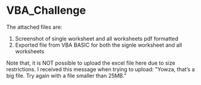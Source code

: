 # VBA_Challenge
The attached files are:
1. Screenshot of single worksheet and all worksheets pdf formatted
2. Exported file from VBA BASIC for both the signle worksheet and all worksheets

Note that, it is NOT possible to upload the excel file here due to size restrictions. I received this message when trying to upload:
"Yowza, that’s a big file. Try again with a file smaller than 25MB."
